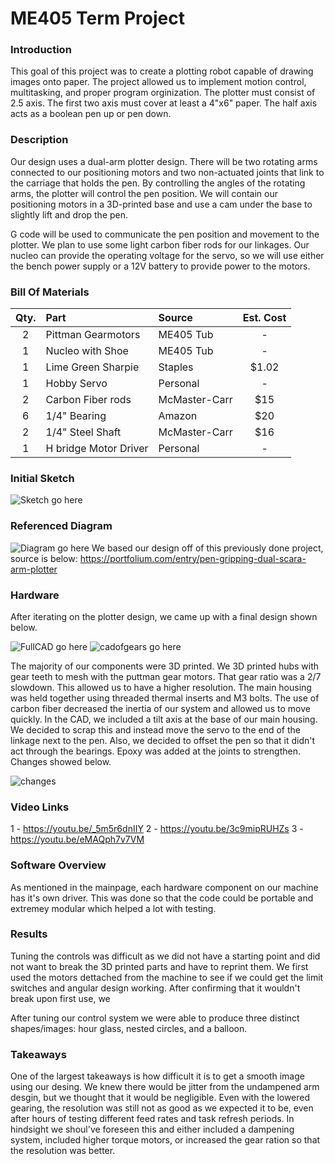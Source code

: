 # ME405 Term Project

### Introduction
This goal of this project was to create a plotting robot capable of drawing images onto paper. The project allowed us to implement motion control, multitasking, and proper program orginization. The plotter must consist of 2.5 axis. The first two axis must cover at least a 4"x6" paper. The half axis acts as a boolean pen up or pen down. 

### Description
Our design uses a dual-arm plotter design. 
There will be two rotating arms connected to our positioning motors and two non-actuated joints that link to the carriage that holds the pen. 
By controlling the angles of the rotating arms, the plotter will control the pen position.
We will contain our positioning motors in a 3D-printed base and use a cam under the base to slightly lift and drop the pen.

G code will be used to communicate the pen position and movement to the plotter. We plan to use some light carbon fiber rods for our linkages. Our nucleo can provide the operating voltage for the servo,
so we will use either the bench power supply or a 12V battery to provide power to the motors.

### Bill Of Materials
| Qty. | Part                  | Source                | Est. Cost |
|:----:|:----------------------|:----------------------|:---------:|
|  2   | Pittman Gearmotors    | ME405 Tub             |     -     |
|  1   | Nucleo with Shoe      | ME405 Tub             |     -     |
|  1   | Lime Green Sharpie    | Staples               |   $1.02   |
|  1   | Hobby Servo           | Personal              |     -     |
|  2   | Carbon Fiber rods     | McMaster-Carr         |    $15    |
|  6   | 1/4" Bearing          | Amazon                |    $20    |
|  2   | 1/4" Steel Shaft      | McMaster-Carr         |    $16    |
|  1   | H bridge Motor Driver | Personal              |     -     | 

### Initial Sketch
![Sketch go here](./sketch.PNG)

### Referenced Diagram
![Diagram go here](./diagram.png)
We based our design off of this previously done project, source is below:
https://portfolium.com/entry/pen-gripping-dual-scara-arm-plotter

### Hardware 
After iterating on the plotter design, we came up with a final design shown below. 

![FullCAD go here](./fullcad.PNG)
![cadofgears go here](./cadofgears.PNG)

The majority of our components were 3D printed. We 3D printed hubs with gear teeth to mesh with the puttman gear motors. That gear ratio was a 2/7 slowdown. This allowed us to have a higher resolution. The main housing was held together using threaded thermal inserts and M3 bolts. The use of carbon fiber decreased the inertia of our system and allowed us to move quickly. In the CAD, we included a tilt axis at the base of our main housing. We decided to scrap this and instead move the servo to the end of the linkage next to the pen. Also, we decided to offset the pen so that it didn't act through the bearings. Epoxy was added at the joints to strengthen. Changes showed below. 

![changes](./changes.png)

### Video Links 
1 - https://youtu.be/_5m5r6dnIIY 
2 - https://youtu.be/3c9mipRUHZs 
3 - https://youtu.be/eMAQph7v7VM 

### Software Overview 

As mentioned in the mainpage, each hardware component on our machine has it's own driver. This was done so that the code could be portable and extremey modular which helped a lot with testing.

### Results 

Tuning the controls was difficult as we did not have a starting point and did not want to break the 3D printed parts and have to reprint them. We first used the motors dettached from the machine to see if we could get the limit switches and angular design working. After confirming that it wouldn't break upon first use, we 

After tuning our control system we were able to produce three distinct shapes/images: hour glass, nested circles, and a balloon. 

### Takeaways 

One of the largest takeaways is how difficult it is to get a smooth image using our desing. We knew there would be jitter from the undampened arm desgin, but we thought that it would be negligible. Even with the lowered gearing, the resolution was still not as good as we expected it to be, even after hours of testing different feed rates and task refresh periods. In hindsight we shoul've foreseen this and either included a dampening system, included higher torque motors, or increased the gear ration so that the resolution was better.

